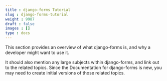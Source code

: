 ```yaml
---
title : django-forms Tutorial
slug : django-forms-tutorial
weight : 9987
draft : false
images : []
type : docs
---
```


This section provides an overview of what django-forms is, and why a developer might want to use it.

It should also mention any large subjects within django-forms, and link out to the related topics.  Since the Documentation for django-forms is new, you may need to create initial versions of those related topics.

